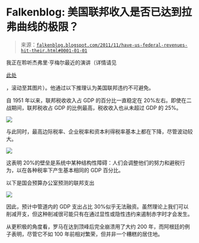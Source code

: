 <!--yml

分类：未分类

日期：2024-05-12 20:39:44

-->

# Falkenblog: 美国联邦收入是否已达到拉弗曲线的极限？

> 来源：[`falkenblog.blogspot.com/2011/11/have-us-federal-revenues-hit-their.html#0001-01-01`](http://falkenblog.blogspot.com/2011/11/have-us-federal-revenues-hit-their.html#0001-01-01)

我正在聆听杰弗里·亨梅尔最近的演讲（详情请见

[此处](http://www.studiohayek.com/2011/11/liberals-at-uc-berkeley.html)

，滚动至其图片）。他通过以下推理认为美国联邦违约不可避免。

自 1951 年以来，联邦税收收入占 GDP 的百分比一直稳定在 20%左右。即使在二战期间，联邦税收占 GDP 的比例最高，税收收入也从未超过 GDP 的 25%。

![](https://blogger.googleusercontent.com/img/b/R29vZ2xl/AVvXsEgorg_M4dg1YMLp4iCUZUgqmOKbr_tgW_GSF9F2N6hbuUg7LMpgbZGP5zPZusmpMFdTkrO5829yeuWGNYvHO977Z-KGq_NKB30bKtS5rVJ5WvCvGYqA0KdoI8sqB35ro2PZuqXF7g/s1600/US_TAXGDP1210.gif)

与此同时，最高边际税率、企业税率和资本利得税率基本上都在下降，尽管波动较大。

![](https://blogger.googleusercontent.com/img/b/R29vZ2xl/AVvXsEh2MeD6N3LolV7Fy9lWsFXrJzgHWU-164pLo2lPpTHuEbbWrjK9LMsgWRqmeh0It-gDFbsZ6u9E6gR74ZZsGusUMGvUFq2YAEEDVJu2NQPZwvGstN8JZFYLjwkRfIEp_WuCNGdTyQ/s1600/Income_Corp_CapitalGains_Rates-650x603.png)

这表明 20%的壁垒是系统中某种结构性障碍：人们会调整他们的努力和避税行为，以在各种税率下产生基本相同的 GDP 百分比。

以下是国会预算办公室预测的联邦支出

![](https://blogger.googleusercontent.com/img/b/R29vZ2xl/AVvXsEgppPRZ8uUxoNioHtnanm-5zTzUxtIdgJY2sQRTi0cdnQdP9pqo2j61UnzUnconWNvhVDLdZPa2FL0wM4lt87u4RuBhKWr2zKtfOCEhTYZKpMHYSV5H3SCCR4sajHH8SnnLp4p3Rg/s1600/cbo+proj.gif)

因此，预计中管道内的 GDP 支出占比 30%似乎无法融资。虽然理论上我们可以削减开支，但这种削减很可能只有在通过显性或隐性违约来遏制赤字时才会发生。

从更积极的角度看，罗马在达到顶峰后完全崩溃用了大约 200 年，而阿根廷的例子表明，尽管它不如 100 年前相对繁荣，但并非一个糟糕的居住地。
